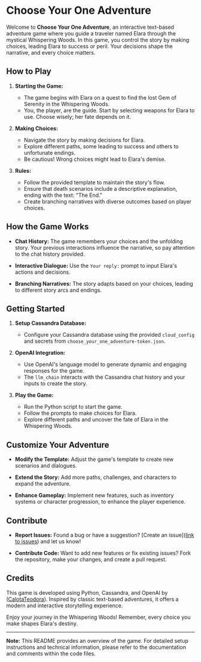 # Choose Your One Adventure

Welcome to **Choose Your One Adventure**, an interactive text-based adventure game where you guide a traveler named Elara through the mystical Whispering Woods. In this game, you control the story by making choices, leading Elara to success or peril. Your decisions shape the narrative, and every choice matters.

## How to Play

1. **Starting the Game:**
   - The game begins with Elara on a quest to find the lost Gem of Serenity in the Whispering Woods.
   - You, the player, are the guide. Start by selecting weapons for Elara to use. Choose wisely; her fate depends on it.

2. **Making Choices:**
   - Navigate the story by making decisions for Elara.
   - Explore different paths, some leading to success and others to unfortunate endings.
   - Be cautious! Wrong choices might lead to Elara's demise.

3. **Rules:**
   - Follow the provided template to maintain the story's flow.
   - Ensure that death scenarios include a descriptive explanation, ending with the text: "The End."
   - Create branching narratives with diverse outcomes based on player choices.

## How the Game Works

- **Chat History:** The game remembers your choices and the unfolding story. Your previous interactions influence the narrative, so pay attention to the chat history provided.
  
- **Interactive Dialogue:** Use the `Your reply:` prompt to input Elara's actions and decisions.
  
- **Branching Narratives:** The story adapts based on your choices, leading to different story arcs and endings.

## Getting Started

1. **Setup Cassandra Database:**
   - Configure your Cassandra database using the provided `cloud_config` and secrets from `choose_your_one_adventure-token.json`.

2. **OpenAI Integration:**
   - Use OpenAI's language model to generate dynamic and engaging responses for the game.
   - The `llm_chain` interacts with the Cassandra chat history and your inputs to create the story.

3. **Play the Game:**
   - Run the Python script to start the game.
   - Follow the prompts to make choices for Elara.
   - Explore different paths and uncover the fate of Elara in the Whispering Woods.

## Customize Your Adventure

- **Modify the Template:** Adjust the game's template to create new scenarios and dialogues.
  
- **Extend the Story:** Add more paths, challenges, and characters to expand the adventure.

- **Enhance Gameplay:** Implement new features, such as inventory systems or character progression, to enhance the player experience.

## Contribute

- **Report Issues:** Found a bug or have a suggestion? [Create an issue]([link to issues](https://github.com/CalotaTeodora/Choose_your_own_adventure/issues/1)) and let us know!
  
- **Contribute Code:** Want to add new features or fix existing issues? Fork the repository, make your changes, and create a pull request.

## Credits

This game is developed using Python, Cassandra, and OpenAI by ([CalotaTeodora](https://github.com/CalotaTeodora?tab=repositories)). Inspired by classic text-based adventures, it offers a modern and interactive storytelling experience.

Enjoy your journey in the Whispering Woods! Remember, every choice you make shapes Elara's destiny.

---

**Note:** This README provides an overview of the game. For detailed setup instructions and technical information, please refer to the documentation and comments within the code files.

